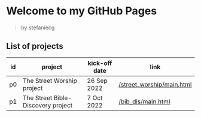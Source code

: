 # Welcome to my GitHub Pages

> by stefaniecg

## List of projects

| id  | project                            | kick-off date | link                                                   |
| --- | ---------------------------------- | ------------- | ------------------------------------------------------ |
| p0  | The Street Worship project         | 26 Sep 2022   | [/street_worship/main.html](/street_worship/main.html) |
| p1  | The Street Bible-Discovery project | 7 Oct 2022    | [/bib_dis/main.html](/bib_dis/main.html)               |

